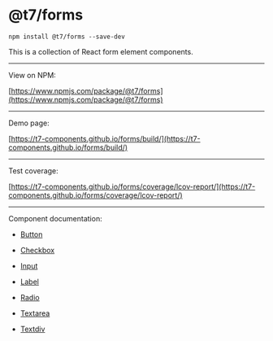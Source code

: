 # @t7/forms

```
npm install @t7/forms --save-dev
```

This is a collection of React form element components.

---

View on NPM:

[https://www.npmjs.com/package/@t7/forms](https://www.npmjs.com/package/@t7/forms)

---

Demo page:

[https://t7-components.github.io/forms/build/](https://t7-components.github.io/forms/build/)

---

Test coverage:

[https://t7-components.github.io/forms/coverage/lcov-report/](https://t7-components.github.io/forms/coverage/lcov-report/)

---

Component documentation:

- [Button](https://github.com/t7-components/forms/tree/master/source/button/README.md)

- [Checkbox](https://github.com/t7-components/forms/tree/master/source/checkbox/README.md)

- [Input](https://github.com/t7-components/forms/tree/master/source/input/README.md)

- [Label](https://github.com/t7-components/forms/tree/master/source/label/README.md)

- [Radio](https://github.com/t7-components/forms/tree/master/source/radio/README.md)

- [Textarea](https://github.com/t7-components/forms/tree/master/source/textarea/README.md)

- [Textdiv](https://github.com/t7-components/forms/tree/master/source/textdiv/README.md)

